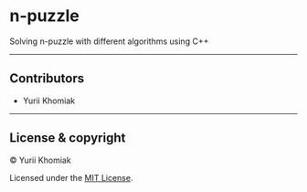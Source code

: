 ﻿# n-puzzle

Solving n-puzzle with different algorithms using C++

---

## Contributors

- Yurii Khomiak

---

## License & copyright

© Yurii Khomiak

Licensed under the [MIT License](LICENSE).
